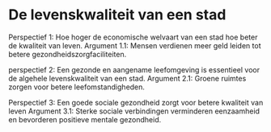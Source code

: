 # De levenskwaliteit van een stad

Perspectief 1: Hoe hoger de economische welvaart van een stad hoe beter de kwaliteit van leven.
Argument 1.1: Mensen verdienen meer geld leiden tot betere gezondheidszorgfaciliteiten.

perspectief 2: Een gezonde en aangename leefomgeving is essentieel voor de algehele levenskwaliteit van een stad.
Argument 2.1: Groene ruimtes zorgen voor betere leefomstandigheden.

Perspectief 3: Een goede sociale gezondheid zorgt voor betere kwaliteit van leven
Argument 3.1: Sterke sociale verbindingen verminderen eenzaamheid en bevorderen positieve mentale gezondheid.

